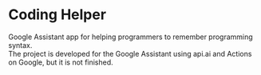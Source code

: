 # Coding Helper
Google Assistant app for helping programmers to remember programming syntax.  
The project is developed for the Google Assistant using api.ai and Actions on Google, but it is not finished.
